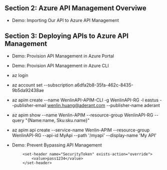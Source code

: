 ## Section 2: Azure API Management Overviwe
* Demo: Importing Our API to Azure API Management
## Section 3: Deploying APIs to Azure API Management
* Demo: Provision API Management in Azure Portal
* Demo: Provision API Management in Azure CLI
* az login
* az account set --subscription a6dfa2b8-35fa-462c-8435-9b5da92438ae

* az apim create --name WenlinAPI-APIM-CLI -g WenlinAPI-RG -l eastus --publisher-email wenlin.huang@aderant.com --publisher-name aderant
* az apim show --name Wenlin-APIM --resource-group WenlinAPI-RG --query "{Name:name, Sku:sku.name}"
* az apim api create --service-name Wenlin-APIM --resource-group WenlinAPI-RG --api-id MyApi --path '/myapi' --display-name 'My API'
* Demo: Prevent Bypassing API Management
```
        <set-header name="SecurityToken" exists-action="override">
            <value>pass1234</value>
        </set-header>
```